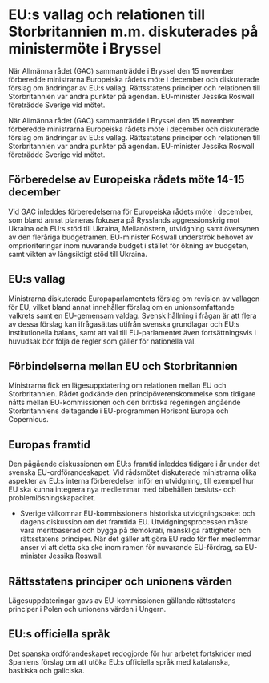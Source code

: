 # EU:s vallag och relationen till Storbritannien m.m. diskuterades på ministermöte i Bryssel

När Allmänna rådet (GAC) sammanträdde i Bryssel den 15 november förberedde ministrarna Europeiska rådets möte i december och diskuterade förslag om ändringar av EU:s vallag. Rättsstatens principer och relationen till Storbritannien var andra punkter på agendan. EU-minister Jessika Roswall företrädde Sverige vid mötet.

När Allmänna rådet (GAC) sammanträdde i Bryssel den 15 november förberedde ministrarna Europeiska rådets möte i december och diskuterade förslag om ändringar av EU:s vallag. Rättsstatens principer och relationen till Storbritannien var andra punkter på agendan. EU-minister Jessika Roswall företrädde Sverige vid mötet.

## Förberedelse av Europeiska rådets möte 14-15 december

Vid GAC inleddes förberedelserna för Europeiska rådets möte i december, som bland annat planeras fokusera på Rysslands aggressionskrig mot Ukraina och EU:s stöd till Ukraina, Mellanöstern, utvidgning samt översynen av den fleråriga budgetramen. EU-minister Roswall underströk behovet av omprioriteringar inom nuvarande budget i stället för ökning av budgeten, samt vikten av långsiktigt stöd till Ukraina.

## EU:s vallag

Ministrarna diskuterade Europaparlamentets förslag om revision av vallagen för EU, vilket bland annat innehåller förslag om en unionsomfattande valkrets samt en EU-gemensam valdag. Svensk hållning i frågan är att flera av dessa förslag kan ifrågasättas utifrån svenska grundlagar och EU:s institutionella balans, samt att val till EU-parlamentet även fortsättningsvis i huvudsak bör följa de regler som gäller för nationella val.

## Förbindelserna mellan EU och Storbritannien

Ministrarna fick en lägesuppdatering om relationen mellan EU och Storbritannien. Rådet godkände den principöverenskommelse som tidigare nåtts mellan EU-kommissionen och den brittiska regeringen angående Storbritanniens deltagande i EU-programmen Horisont Europa och Copernicus.

## Europas framtid

Den pågående diskussionen om EU:s framtid inleddes tidigare i år under det svenska EU-ordförandeskapet. Vid rådsmötet diskuterade ministrarna olika aspekter av EU:s interna förberedelser inför en utvidgning, till exempel hur EU ska kunna integrera nya medlemmar med bibehållen besluts- och problemlösningskapacitet.

- Sverige välkomnar EU-kommissionens historiska utvidgningspaket och dagens diskussion om det framtida EU. Utvidgningsprocessen måste vara meritbaserad och bygga på demokrati, mänskliga rättigheter och rättsstatens principer. När det gäller att göra EU redo för fler medlemmar anser vi att detta ska ske inom ramen för nuvarande EU-fördrag, sa EU-minister Jessika Roswall.

## Rättsstatens principer och unionens värden

Lägesuppdateringar gavs av EU-kommissionen gällande rättsstatens principer i Polen och unionens värden i Ungern.

## EU:s officiella språk

Det spanska ordförandeskapet redogjorde för hur arbetet fortskrider med Spaniens förslag om att utöka EU:s officiella språk med katalanska, baskiska och galiciska.
